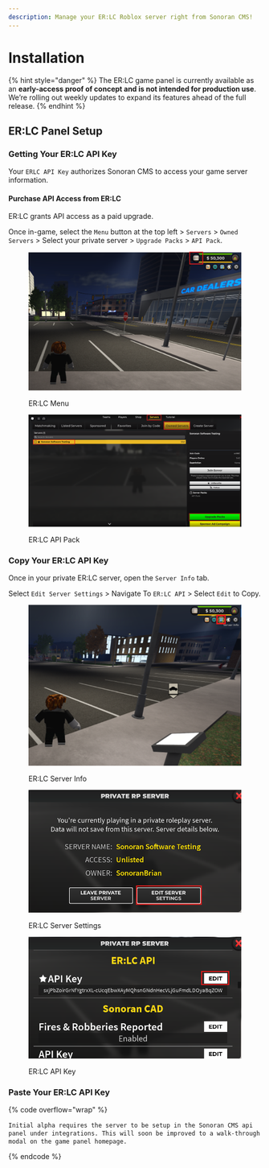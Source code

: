 ```yaml
---
description: Manage your ER:LC Roblox server right from Sonoran CMS!
---
```


# Installation

{% hint style="danger" %}
The ER:LC game panel is currently available as an **early-access proof of concept and is not intended for production use**. We’re rolling out weekly updates to expand its features ahead of the full release.
{% endhint %}

## ER:LC Panel Setup

### Getting Your ER:LC API Key

Your `ERLC API Key` authorizes Sonoran CMS to access your game server information.

#### Purchase API Access from ER:LC

ER:LC grants API access as a paid upgrade.

Once in-game, select the `Menu` button at the top left > `Servers` > `Owned Servers` > Select your private server > `Upgrade Packs` > `API Pack`.

<div><figure><img src="../../.gitbook/assets/image (1) (1).png" alt=""><figcaption><p>ER:LC Menu</p></figcaption></figure> <figure><img src="../../.gitbook/assets/image (1).png" alt=""><figcaption><p>ER:LC API Pack</p></figcaption></figure></div>

### Copy Your ER:LC API Key

Once in your private ER:LC server, open the `Server Info` tab.

Select `Edit Server Settings` > Navigate To `ER:LC API` > Select `Edit` to Copy.

<div><figure><img src="../../.gitbook/assets/image (62).png" alt=""><figcaption><p>ER:LC Server Info</p></figcaption></figure> <figure><img src="../../.gitbook/assets/image (63).png" alt=""><figcaption><p>ER:LC Server Settings</p></figcaption></figure> <figure><img src="../../.gitbook/assets/image (64).png" alt=""><figcaption><p>ER:LC API Key</p></figcaption></figure></div>

### Paste Your ER:LC API Key

{% code overflow="wrap" %}
```
Initial alpha requires the server to be setup in the Sonoran CMS api panel under integrations. This will soon be improved to a walk-through modal on the game panel homepage.
```
{% endcode %}
